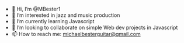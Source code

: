 - 👋 Hi, I’m @MBester1
- 👀 I’m interested in jazz and music production
- 🌱 I’m currently learning Javascript
- 💞️ I’m looking to collaborate on simple Web dev projects in Javascript
- 📫 How to reach me: michaelbesterguitar@gmail.com

<!---
MBester1/MBester1 is a ✨ special ✨ repository because its `README.md` (this file) appears on your GitHub profile.
You can click the Preview link to take a look at your changes.
--->
